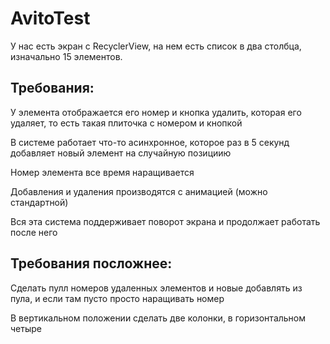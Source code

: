 # AvitoTest
 У нас есть экран с RecyclerView, на нем есть список в два столбца, изначально 15 элементов.

## Требования:
У элемента отображается его номер и кнопка удалить, которая его удаляет, то есть такая плиточка с номером и кнопкой

В системе работает что-то асинхронное, которое раз в 5 секунд добавляет новый элемент на случайную позициию

Номер элемента все время наращивается

Добавления и удаления производятся с анимацией (можно стандартной)

Вся эта система поддерживает поворот экрана и продолжает работать после него

## Требования посложнее:
Сделать пулл номеров удаленных элементов и новые добавлять из пула, и если там пусто просто наращивать номер

В вертикальном положении сделать две колонки, в горизонтальном четыре
